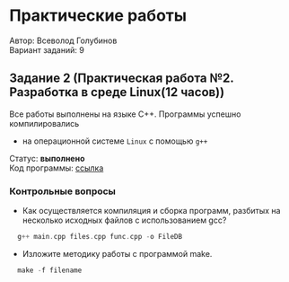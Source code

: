 # Практические работы  

Автор: Всеволод Голубинов  
Вариант заданий: 9

## Задание 2 (Практическая работа №2. Разработка в среде Linux(12 часов))

Все работы выполнены на языке C++. Программы успешно компилировались
* на операционной системе `Linux` с помощью `g++`

Статус: **выполнено**  
Код программы: [ссылка](https://github.com/Jefferywa/PRACTICE/tree/master/2)

### Контрольные вопросы
* Как осуществляется компиляция и сборка программ, разбитых на несколько исходных файлов с использованием gcc? 
```c
  g++ main.cpp files.cpp func.cpp -o FileDB
```
* Изложите методику работы с программой make.
```c
  make -f filename
```
